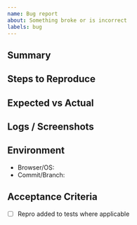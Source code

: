 ```yaml
---
name: Bug report
about: Something broke or is incorrect
labels: bug
---
```


## Summary

## Steps to Reproduce

## Expected vs Actual

## Logs / Screenshots

## Environment
- Browser/OS:
- Commit/Branch:

## Acceptance Criteria
- [ ] Repro added to tests where applicable

